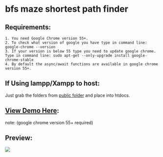# bfs maze shortest path finder

Requirements:
--------------------------------------------------------------------------------
	1. You need Google Chrome version 55+.
	2. To check what version of google you have type in command line: google-chrome --version
	3. If your version is below 55 type you need to update google chrome. Type in command line: sudo apt-get --only-upgrade install google-chrome-stable
	4. By default the async/await functions are available in google chrome version 55+. 

If Using lampp/Xampp to host:
--------------------------------------------------------------------------------
Just grab the folders from <a href="https://github.com/mharoot/bfs/tree/master/public">public folder</a> and place into htdocs.

<a href="http://bfs.cu.cc"> View Demo Here</a>:
--------------------------------------------------------------------------------
note: (google chrome version 55+ required)

Preview:
--------------------------------------------------------------------------------
<img src="https://github.com/mharoot/bfs/blob/tree/master/bfs.png"><img>
